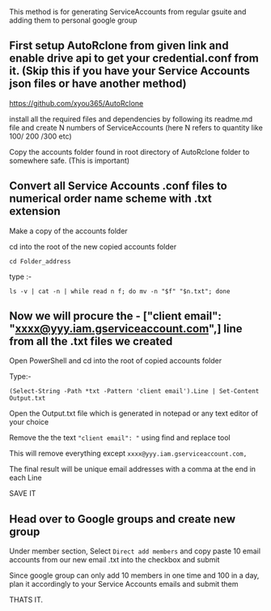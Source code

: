 This method is for generating ServiceAccounts from regular gsuite and adding them to personal google group





## First setup AutoRclone from given link and enable drive api to get your credential.conf from it. (Skip this if you have your Service Accounts json files or have another method)

https://github.com/xyou365/AutoRclone

install all the required files and dependencies by following its readme.md file and create N numbers of ServiceAccounts (here N refers to quantity like 100/ 200 /300 etc)

Copy the accounts folder found in root directory of AutoRclone folder to somewhere safe. (This is important)


## Convert all Service Accounts .conf files to numerical order name scheme with .txt extension

Make a copy of the accounts folder

cd into the root of the new copied accounts folder
```
cd Folder_address
```
type :-
```
ls -v | cat -n | while read n f; do mv -n "$f" "$n.txt"; done
```

## Now we will procure the - ["client email": "xxxx@yyy.iam.gserviceaccount.com",] line from all the .txt files we created

Open PowerShell and cd into the root of copied accounts folder

Type:-
```
(Select-String -Path *txt -Pattern 'client email').Line | Set-Content Output.txt
```
Open the Output.txt file which is generated in notepad or any text editor of your choice

Remove the the text ``"client email": "`` using find and replace tool 

This will remove everything except ``xxxx@yyy.iam.gserviceaccount.com,``

The final result will be unique email addresses with a comma at the end in each Line

SAVE IT

## Head over to Google groups and create new group

Under member section, Select ``Direct add members`` and copy paste 10 email accounts from our new email .txt into the checkbox and submit

Since google group can only add 10 members in one time and 100 in a day, plan it accordingly to your Service Accounts emails and submit them

THATS IT.
